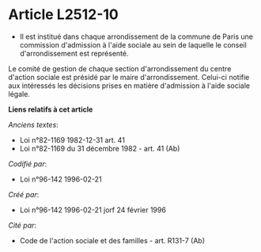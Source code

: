 # Article L2512-10

- Il est institué dans chaque arrondissement de la commune de Paris une commission d'admission à l'aide sociale au sein de
laquelle le conseil d'arrondissement est représenté.

Le comité de gestion de chaque section d'arrondissement du centre d'action sociale est présidé par le maire d'arrondissement.
Celui-ci notifie aux intéressés les décisions prises en matière d'admission à l'aide sociale légale.

**Liens relatifs à cet article**

_Anciens textes_:

  - Loi n°82-1169 1982-12-31 art. 41
  - Loi n°82-1169 du 31 décembre 1982 - art. 41 (Ab)

_Codifié par_:

  - Loi n°96-142 1996-02-21

_Créé par_:

  - Loi n°96-142 1996-02-21 jorf 24 février 1996

_Cité par_:

  - Code de l'action sociale et des familles - art. R131-7 (Ab)
